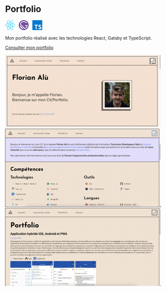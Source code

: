 # Portfolio

<img src="./github/react.svg"  width="32" height="32">&nbsp;&nbsp;&nbsp;<img src="./github/gatsby.svg"  width="32" height="32">&nbsp;&nbsp;&nbsp;<img src="./github/typescript.svg"  width="32" height="32">


Mon portfolio réalisé avec les technologies React, Gatsby et TypeScript.



[Consulter mon portfolio](https://florianalu.net)

![Mode sombre](./github/dark-theme.gif)
![Section compétences](./github/skills-section.png)
![portfolio.png](./github/portfolio.png)